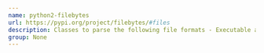 ```yaml
---
name: python2-filebytes
url: https://pypi.org/project/filebytes/#files
description: Classes to parse the following file formats - Executable and Linking Format (ELF) , Portable Executable (PE), Mach-O and OAT (Android Runtime).
group: None
---
```

